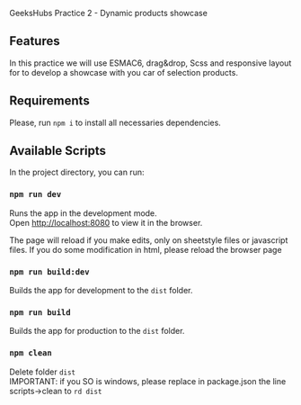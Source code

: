 GeeksHubs Practice 2 - Dynamic products showcase

## Features

In this practice we will use ESMAC6, drag&drop, Scss and responsive layout for to develop a showcase with you car of selection products.

## Requirements

Please, run `npm i` to install all necessaries dependencies.

## Available Scripts

In the project directory, you can run:

### `npm run dev`

Runs the app in the development mode.<br />
Open [http://localhost:8080](http://localhost:3000) to view it in the browser.

The page will reload if you make edits, only on sheetstyle files or javascript files.
If you do some modification in html, please reload the browser page

### `npm run build:dev`

Builds the app for development to the `dist` folder.<br />

### `npm run build`

Builds the app for production to the `dist` folder.<br />

### `npm clean`

Delete folder `dist`<br />
IMPORTANT: if you SO is windows, please replace in package.json the line scripts->clean to `rd dist`
